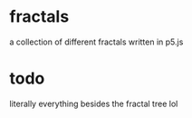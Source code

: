 # fractals
a collection of different fractals written in p5.js  
# todo
literally everything besides the fractal tree lol  
